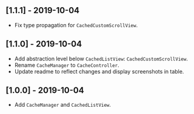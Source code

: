 ## [1.1.1] - 2019-10-04

* Fix type propagation for `CachedCustomScrollView`.

## [1.1.0] - 2019-10-04

* Add abstraction level below `CachedListView`: `CachedCustomScrollView`.
* Rename `CacheManager` to `CacheController`.
* Update readme to reflect changes and display screenshots in table.

## [1.0.0] - 2019-10-04

* Add `CacheManager` and `CachedListView`.
